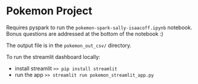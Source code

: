 # Pokemon Project

Requires pyspark to run the `pokemon-spark-sally-isaacoff.ipynb` notebook. Bonus questions are addressed at the bottom of the notebook :)

The output file is in the `pokemon_out_csv/` directory.	

To run the streamlit dashboard locally: 
     
- install streamlit
```>> pip install streamlit```
- run the app
```>> streamlit run pokemon_streamlit_app.py```